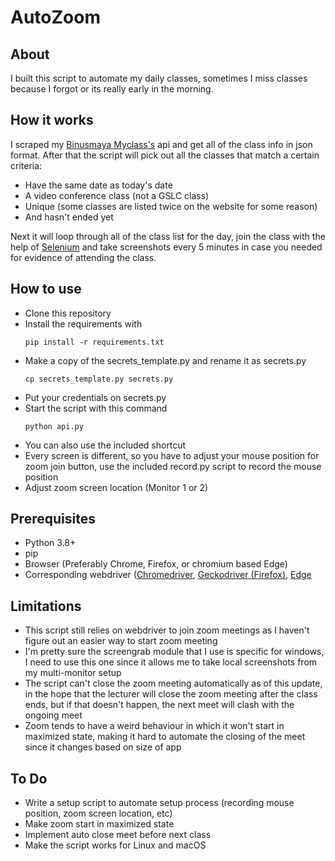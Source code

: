 # AutoZoom

## About
I built this script to automate my daily classes, sometimes I miss classes because I forgot or its really early in the morning.

## How it works
I scraped my [Binusmaya Myclass's](https://myclass.apps.binus.ac.id/) api and get all of the class info in json format.
After that the script will pick out all the classes that match a certain criteria:
- Have the same date as today's date
- A video conference class (not a GSLC class)
- Unique (some classes are listed twice on the website for some reason)
- And hasn't ended yet

Next it will loop through all of the class list for the day, join the class with the help of [Selenium](https://www.selenium.dev/) and take screenshots every 5 minutes in case you needed for evidence of attending the class.

## How to use
- Clone this repository
- Install the requirements with 
    ```
    pip install -r requirements.txt
    ```
- Make a copy of the secrets_template.py and rename it as secrets.py
    ```
    cp secrets_template.py secrets.py
    ```
- Put your credentials on secrets.py
- Start the script with this command
    ```
    python api.py
    ```
- You can also use the included shortcut
- Every screen is different, so you have to adjust your mouse position for zoom join button, use the included record.py script to record the mouse position
- Adjust zoom screen location (Monitor 1 or 2)

## Prerequisites
- Python 3.8+
- pip
- Browser (Preferably Chrome, Firefox, or chromium based Edge)
- Corresponding webdriver ([Chromedriver](https://chromedriver.chromium.org/), [Geckodriver (Firefox)](https://github.com/mozilla/geckodriver/releases), [Edge](https://developer.microsoft.com/en-us/microsoft-edge/tools/webdriver/)

## Limitations
- This script still relies on webdriver to join zoom meetings as I haven't figure out an easier way to start zoom meeting
- I'm pretty sure the screengrab module that I use is specific for windows, I need to use this one since it allows me to take local screenshots from my multi-monitor setup
- The script can't close the zoom meeting automatically as of this update, in the hope that the lecturer will close the zoom meeting after the class ends, but if that doesn't happen, the next meet will clash with the ongoing meet
- Zoom tends to have a weird behaviour in which it won't start in maximized state, making it hard to automate the closing of the meet since it changes based on size of app

## To Do
- Write a setup script to automate setup process (recording mouse position, zoom screen location, etc)
- Make zoom start in maximized state
- Implement auto close meet before next class
- Make the script works for Linux and macOS
